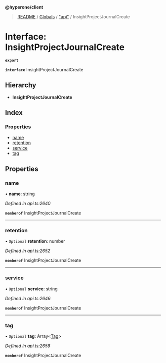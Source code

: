 **@hyperone/client**

> [README](../README.md) / [Globals](../globals.md) / ["api"](../modules/_api_.md) / InsightProjectJournalCreate

# Interface: InsightProjectJournalCreate

**`export`** 

**`interface`** InsightProjectJournalCreate

## Hierarchy

* **InsightProjectJournalCreate**

## Index

### Properties

* [name](_api_.insightprojectjournalcreate.md#name)
* [retention](_api_.insightprojectjournalcreate.md#retention)
* [service](_api_.insightprojectjournalcreate.md#service)
* [tag](_api_.insightprojectjournalcreate.md#tag)

## Properties

### name

•  **name**: string

*Defined in api.ts:2640*

**`memberof`** InsightProjectJournalCreate

___

### retention

• `Optional` **retention**: number

*Defined in api.ts:2652*

**`memberof`** InsightProjectJournalCreate

___

### service

• `Optional` **service**: string

*Defined in api.ts:2646*

**`memberof`** InsightProjectJournalCreate

___

### tag

• `Optional` **tag**: Array\<[Tag](_api_.tag.md)>

*Defined in api.ts:2658*

**`memberof`** InsightProjectJournalCreate
